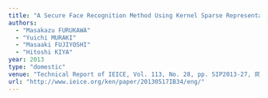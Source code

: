 ```yaml
---
title: "A Secure Face Recognition Method Using Kernel Sparse Representation"
authors:
  - "Masakazu FURUKAWA"
  - "Yuichi MURAKI"
  - "Masaaki FUJIYOSHI"
  - "Hitoshi KIYA"
year: 2013
type: "domestic"
venue: "Technical Report of IEICE, Vol. 113, No. 28, pp. SIP2013-27, 岡山市北区, 2013-05-17."
url: "http://www.ieice.org/ken/paper/20130517IB34/eng/"
---
```

